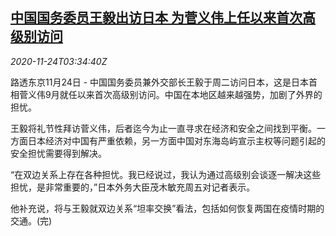 <!--1606191796000-->
[中国国务委员王毅出访日本 为菅义伟上任以来首次高级别访问](https://cn.reuters.com/article/china-japan-1124-tues-idCNKBS28409W)
------

<div><i>2020-11-24T03:34:40Z</i></div><p>路透东京11月24日 - 中国国务委员兼外交部长王毅于周二访问日本，这是日本首相菅义伟9月就任以来首次高级别访问。中国在本地区越来越强势，加剧了外界的担忧。</p><p>王毅将礼节性拜访菅义伟，后者迄今为止一直寻求在经济和安全之间找到平衡。一方面日本经济对中国有严重依赖，另一方面中国对东海岛屿宣示主权等问题引起的安全担忧需要得到解决。</p><p>“在双边关系上存在各种担忧。我已经说过，我认为通过高级别会谈逐一解决这些担忧，是非常重要的，”日本外务大臣茂木敏充周五对记者表示。</p><p>他补充说，将与王毅就双边关系“坦率交换”看法，包括如何恢复两国在疫情时期的交通。(完)</p>
